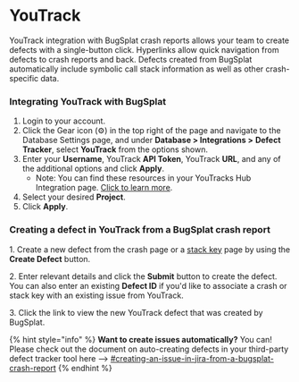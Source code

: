 # YouTrack

YouTrack integration with BugSplat crash reports allows your team to create defects with a single-button click. Hyperlinks allow quick navigation from defects to crash reports and back. Defects created from BugSplat automatically include symbolic call stack information as well as other crash-specific data.

### Integrating YouTrack with BugSplat

1. Login to your account.
2. Click the Gear icon (⚙️) in the top right of the page and navigate to the Database Settings page, and under **Database > Integrations >** **Defect Tracker**, select **YouTrack** from the options shown.
3. Enter your **Username**, YouTrack **API Token**, YouTrack **URL**, and any of the additional options and click **Apply**.
   * Note: You can find these resources in your YouTracks Hub Integration page. [Click to learn more](https://www.jetbrains.com/help/youtrack/incloud/Manage-Permanent-Token.html).
4. Select your desired **Project**.
5. Click **Apply**.

### Creating a defect in YouTrack from a BugSplat crash report

1\. Create a new defect from the crash page or a [stack key](../../../../education/bugsplat-terminology.md#stack-key) page by using the **Create Defect** button.

2\. Enter relevant details and click the **Submit** button to create the defect. You can also enter an existing **Defect ID** if you'd like to associate a crash or stack key with an existing issue from YouTrack.

3\. Click the link to view the new YouTrack defect that was created by BugSplat.

{% hint style="info" %}
**Want to create issues automatically?** You can! Please check out the document on auto-creating defects in your third-party defect tracker tool here --> [#creating-an-issue-in-jira-from-a-bugsplat-crash-report](youtrack.md#creating-an-issue-in-jira-from-a-bugsplat-crash-report "mention")
{% endhint %}
